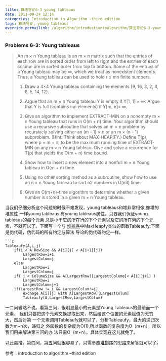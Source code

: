 ```yaml
---
title: 算法导论6-3 young tableaus
date: 2011-09-24 12:16
categories: Introduction to Algorithm -third edition
tags: 算法导论, young tableaus
override_permailink: /algorithm/introductiontoalgorithm/算法导论6-3-young-tableaus
---
```


### Problems 6-3: Young tableaus

> An m × n Young tableau is an m × n matrix such that the entries of
> each row are in sorted order from left to right and the entries of
> each column are in sorted order from top to bottom. Some of the
> entries of a Young tableau may be ∞, which we treat as nonexistent
> elements. Thus, a Young tableau can be used to hold r ≤ mn finite
> numbers.
>
> 1.    Draw a 4×4 Young tableau containing the elements {9, 16, 3, 2,
> 4, 8, 5, 14, 12}.
>
> 2.    Argue that an m × n Young tableau Y is empty if Y[1, 1] = ∞. 
> Argue that Y is full (contains mn elements) if Y[m, n]< ∞.
>
> 3.    Give an algorithm to implement EXTRACT-MIN on a nonempty m × n
> Young tableau that runs in O(m + n) time. Your algorithm should use a
> recursive subroutine that solves an m × n problem by recursively
> solving either an (m - 1) × n or an m × (n - 1) subproblem. (Hint:
> Think about MAX-HEAPIFY.) Define T(p), where p = m + n, to be the
> maximum running time of EXTRACT-MIN on any m × n Young tableau. Give
> and solve a recurrence for T(p) that yields the O(m + n) time bound.
>
> 4.    Show how to insert a new element into a nonfull m × n Young
> tableau in O(m + n) time.
>
> 5.    Using no other sorting method as a subroutine, show how to use an
> n × n Young tableau to sort n2 numbers in O(n3) time.
>
> 6.    Give an O(m+n)-time algorithm to determine whether a given number
> is stored in a given m × n Young tableau.

当我们仔细分析这个问题的时候不难发现，young tableaus和堆非常相像,像堆的堆属性
一样young tableaus 有young tableaus属性。只要我们保证young tableaus的每个元素
总是小于它的所在行的下个元素以及它的所在列的下个元素，不就可以了。下面写一个与
[堆排序][]中MaxHeapfy类似的函数Tableaufy:下面是伪代码，伪代码的所有约定与算法
导论的伪代码约定一样。

    ```C
    Tableaufy(A,i,j)
        if(i < A.RowSize && A[i][j] < A[i+1][j])
            LargestRow=i+1
            LargestColum=j
        else
            LargestRow=i
            LargestColum=j
        if( j < ColumeSize && A[LargestRow][LargesttColume]< A[i][j+1] )
            LargestRow=i
            LargestColum=j+1
        if(LargestRow != i && LargestColum!=j)
            exchage A[i][j] with A[LargestRow][LargestColum]
            Tableaufy(A,LargestRow,LargestColum)

一二问省略不说。看第三问，很明显最小的元素是Young Tableaus的最前面一个元素。
我们只要把这个元素交换提取出来，然后给这个位置的元素赋值为无穷大，然后对第
一个元素调用Tableaufy就可以了。分析Tableaufy，最大的递归次数为m+n次，递归之
外函数的复杂度为O(1),所以函数的复杂度为O（m+n），所以我们用来解决第三问的办
法只需O（m+n）。具体实现在这儿就免了。

以此类推，第四问，第五问就很容易了，只需参照[堆排序][]的思路来解答就可以了。

参考：introduction to algorithm –third edition

[堆排序]: http://www.roading.org/algorithm/introductiontoalgorithm/%E5%A0%86%E6%8E%92%E5%BA%8F.html
